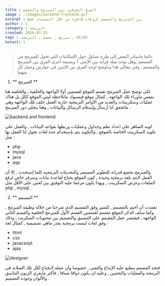 ```yaml
---
title : الفرق الجوهري بين المبرمج والمصمم
image : ./images/backend-frontend.gif
excerpt : بين المبرمج والمصمم فروقات ظاهرة من خلال التسميات فقط
author : 1
category : البرمجة
created: 2020-07-25
tags : مبرمج , مصمم , البرمجة , UI/UX
hotest: 1
---
```

> دائما مايتبادر البعض إلى طرح تساؤل حول الإمكانيات التي تخول للمبرمج من المصمم ,وهل توجد صلة قرابة بين الإثنين ؟ وبصيفة أخرى الفرق بين المبرمج والمصمم , وفي مقالي هذا سأوضح اوجه الفرق بين الإثنين في عوارض وعمل كل منهما .

1. ** المبرمج **

لكي نوضح عمل المبرمج نقسم الموقع لقسمين أولا الواجهة والخلفية , والخلفية هنا بمعني ماوراء تلك الواجهة , كمثال موقع فيسبوك مانلاحظه ليس الموقع ككل بل هناك عمليات وسكريبتات والعديد من الأوامر البرمجية جارية العمل خلف تلك الواجهة وهي ماتحقق لنا أرسال وإستلام الرسائل والبيانات , وهنا يتجلى دور المبرمج . 

![backend and frontend](https://res.cloudinary.com/practicaldev/image/fetch/s--QFWF9cBP--/c_limit%2Cf_auto%2Cfl_progressive%2Cq_auto%2Cw_880/https://blog.back4app.com/wp-content/uploads/2019/07/make-app-backend-frontend.png)


كونه الساهر على اعداد نظم  وجداول وعمليات وربطها بقواعد البيانات , والعمل على تكويد السكريبت الخاصة بالموقع , والتكويد يتم بإستخدام عدة لغات تخول لنا العمل بها مثل : 

- php
- mysql
- java
- asp

والمبرمج يخضع قدراته للتطوير المستمر والتحديثات البرمجية كلما إستجدت , إلا أن العمل لايتم بلغة برمجية وحيدة , كون الموقع يحتاج لقاعدة بيانات وسرفر خاص لرفع الملفات وعرض السكريبت  , وبهذا يكون مرغما عليه التوفيق بين لغتين على الأقل مثل php , mysql . 

2. ** المصمم **

تعمدت أن أختم بالمصمم , للسير وفق التقسيم الذي شرحنا من خلاله وظيفة المبرمج , وكما سلف الذكر الموقع مقسم لقسمين القسم الأول للمبرمج الخلفية والقسم الثاني الواجهة , فيقتصر عمل المصمم على التنسيق والتصميم بين محتويات السكربت , وذلك وفق لغات ليست برمجية بقدر ماهي تصميمية , كمثال لغة : 

- html
- css
- javacsript
- ajax

![designer](https://miro.medium.com/max/2424/1*m6nOTvuHAx5NCicGE15IMQ.jpeg)


فنجد المصمم ينطبع عليه الإبداع والتفنن , خصوصا وأن عمله لايحتاج لكل تلك الصلابة في البرمجة والعمليات والتخمين , وعليه ان يكون ذواقا نساقا , فأكثر مايغري الزبون التناسق والألوان وجودة التصميم . 






